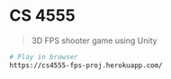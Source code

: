 # CS 4555
> 3D FPS shooter game using Unity

``` bash
# Play in browser
https://cs4555-fps-proj.herokuapp.com/

```